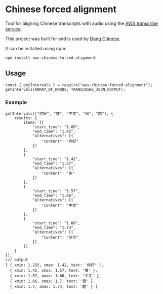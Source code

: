 # Chinese forced alignment

Tool for aligning Chinese transcripts with audio using the [AWS transcribe service](https://aws.amazon.com/transcribe/).

This project was built for and is used by [Dong Chinese](https://www.dong-chinese.com/).

It can be installed using npm:

    npm install aws-chinese-forced-alignment

## Usage

```
const { getIntervals } = require("aws-chinese-forced-alignment");
getIntervals(ARRAY_OF_WORDS, TRANSCRIBE_JSON_OUTPUT);
```

### Example

```
getIntervals(["你好", "懂", "中文", "很", "酷"], {
    results: {
        items: [{
            "start_time": "1.09",
            "end_time": "1.42",
            "alternatives": [{
                "content": "你好"
            }]
        },
        {
            "start_time": "1.42",
            "end_time": "1.57",
            "alternatives": [{
                "content": "东"
            }]
        },
        {
            "start_time": "1.57",
            "end_time": "1.66",
            "alternatives": [{
                "content": "中文"
            }]
        },
        {
            "start_time": "1.66",
            "end_time": "1.74",
            "alternatives": [{
                "content": "辛苦"
            }]
        }]
    }
});
/// output
[ { xmin: 1.255, xmax: 1.42, text: '你好' },
  { xmin: 1.42, xmax: 1.57, text: '懂' },
  { xmin: 1.57, xmax: 1.66, text: '中文' },
  { xmin: 1.66, xmax: 1.7, text: '很' },
  { xmin: 1.7, xmax: 1.74, text: '酷' } ]
```